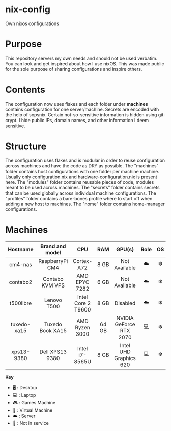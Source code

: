 # nix-config
Own nixos configurations

# Purpose
This repository servers my own needs and should not be used verbatim.
You can look and get inspired about how I use nixOS.
This was made public for the sole purpose of sharing configurations and inspire others.

# Contents
The configuration now uses flakes and each folder under **machines** contains configuration for one server/machine.
Secrets are encoded with the help of sopsnix.
Certain not-so-sensitive information is hidden using git-crypt.
I hide public IPs, domain names, and other information I deem sensitive.

# Structure
The configuration uses flakes and is modular in order
to reuse configuration across machines and have the code as DRY as possible.
The "machines" folder contains host configurations with one folder per machine machine. Usually only configuration.nix and hardware-configuration.nix is present here.
The "modules" folder contains reusable pieces of code, modules meant to be used across machines.
The "secrets" folder contains secrets that can be used globally across individual machine configurations.
The "profiles" folder contains a bare-bones profile where to start off when adding a new host to machines.
The "home" folder contains home-manager configurations.

# Machines

|   Hostname  | Brand and model  |   CPU              |  RAM  |   GPU(s)                | Role | OS  | State |
| :---------: | :--------------: | :----------------: | :---: | :---------------------: | :--: | :-: | :---: |
| cm4-nas     | RaspberryPi CM4  | Cortex-A72         | 8  GB | Not Available           | ☁️   | ❄️  | ✅    |
| contabo2    | Contabo KVM VPS  | AMD EPYC 7282      | 6  GB | Not Available           | ☁️   | ❄️  | ✅    |
| t500libre   | Lenovo T500      | Intel Core 2 T9600 | 8  GB | Disabled                | ☁️   | ❄️  | ✅    |
| tuxedo-xa15 | Tuxedo Book XA15 | AMD Ryzen 3000     | 64 GB | NVIDIA GeForce RTX 2070 | 💻️   | ❄️  | ✅    |
| xps13-9380  | Dell XPS13 9380  | Intel i7-8565U     | 8  GB | Intel UHD Graphics 620  | 💻️   | ❄️  | ✅    |


**Key**
- 🖥️ : Desktop
- 💻️ : Laptop
- 🎮️ : Games Machine
- 🐄 : Virtual Machine
- ☁️ : Server
- 🧟 : Not in service
